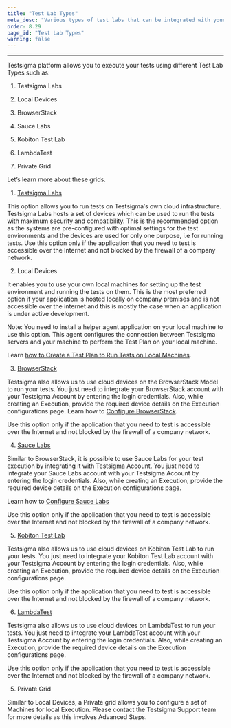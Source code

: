 ```yaml
---
title: "Test Lab Types"
meta_desc: "Various types of test labs that can be integrated with your automated"
order: 8.29
page_id: "Test Lab Types"
warning: false
---
```


---

Testsigma platform allows you to execute your tests using different Test
 Lab Types such as:

1. Testsigma Labs
   
2. Local Devices

3. BrowserStack
   
4. Sauce Labs
   
5. Kobiton Test Lab
   
6. LambdaTest
   
7. Private Grid

Let’s learn more about these grids.

1. [Testsigma Labs](https://www.testsigma.com/)

This option allows you to run tests on Testsigma′s own cloud infrastructure. Testsigma Labs hosts a set of devices which can be used to run the tests with maximum security and compatibility. This is the recommended option as the systems are pre-configured with optimal settings for the test environments and the devices are used for only one purpose, i.e for running tests.
Use this option only if the application that you need to test is accessible over the Internet and not blocked by the firewall of a company network.

2. Local Devices 

It enables you to use your own local machines for setting up the test environment and running the tests on them. This is the most preferred option if your application is hosted locally on company premises and is not accessible over the internet and this is mostly the case when an application is under active development.

Note: You need to install a helper agent application on your local machine to use this option. This agent configures the connection between Testsigma servers and your machine to perform the Test Plan on your local machine. 

Learn [how to Create a Test Plan to Run Tests on Local Machines](https://testsigma.com/tutorials/test-plans/using-local-devices/).

3. [BrowserStack](https://www.browserstack.com/#)

Testsigma also allows us to use cloud devices on the BrowserStack Model to run your tests. You just need to integrate your BrowserStack account with your Testsigma Account by entering the login credentials. Also, while creating an Execution, provide the required device details on the Execution configurations page.
Learn how to [Configure BrowserStack](https://testsigma.com/docs/integrations/test-labs/browserstack/).

Use this option only if the application that you need to test is accessible over the Internet and not blocked by the firewall of a company network.

4. [Sauce Labs](https://saucelabs.com/)

Similar to BrowserStack, it is possible to use Sauce Labs for your test execution by integrating it with Testsigma Account. You just need to integrate your Sauce Labs account with your Testsigma Account by entering the login credentials. Also, while creating an Execution, provide the required device details on the Execution configurations page.

Learn how to [Configure Sauce Labs](https://testsigma.com/docs/integrations/test-labs/sauce-labs/)

Use this option only if the application that you need to test is accessible over the Internet and not blocked by the firewall of a company network.

5. [Kobiton Test Lab](https://kobiton.com/)

Testsigma also allows us to use cloud devices on Kobiton Test Lab to run your tests. You just need to integrate your Kobiton Test Lab account with your Testsigma Account by entering the login credentials. Also, while creating an Execution, provide the required device details on the Execution configurations page.

Use this option only if the application that you need to test is accessible over the Internet and not blocked by the firewall of a company network.

6. [LambdaTest](https://www.lambdatest.com/)

Testsigma also allows us to use cloud devices on LambdaTest to run your tests. You just need to integrate your LambdaTest account with your Testsigma Account by entering the login credentials. Also, while creating an Execution, provide the required device details on the Execution configurations page.

Use this option only if the application that you need to test is accessible over the Internet and not blocked by the firewall of a company network.

5. Private Grid

Similar to Local Devices, a Private grid allows you to configure a set of Machines for local Execution. Please contact the Testsigma Support team for more details as this involves Advanced Steps.




